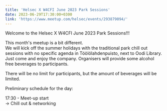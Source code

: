 ```yaml
---
title: 'Helsec X W4CFI June 2023 Park Sessions'
date: 2023-06-29T17:30:00+0300
link: 'https://www.meetup.com/helsec/events/293879094/'
---
```


Welcome to the Helsec X W4CFI June 2023 Park Sessions!!!

 This month's meetup is a bit different.  
We will kick off the summer holidays with the traditional park chill out sessions with no specific agenda in Töölölahdenpuisto, next to Oodi Library.  
Just come and enjoy the company. Organisers will provide some alcohol free beverages to participants.

 There will be no limit for participants, but the amount of beverages will be limited.

 Preliminary schedule for the day:

 17:30 - Meet-up start  
-> Chill out & networking

 
